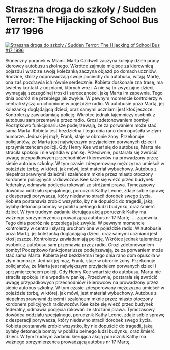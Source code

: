 Straszna droga do szkoły / Sudden Terror: The Hijacking of School Bus #17 1996 
=============
[![Straszna droga do szkoły / Sudden Terror: The Hijacking of School Bus #17 1996 ](http://vidos.pl/images/player.gif)](http://vidos.pl/straszna-droga-do-szkoly-sudden-terror-the-hijacking-of-school-bus-17-1996)

 Słoneczny poranek w Miami. Marta Caldwell zaczyna kolejny dzień pracy kierowcy autobusu szkolnego. Wkrótce zajmuje miejsce za kierownicą pojazdu i wraz ze swoją koleżanką zaczyna objazd po domach uczniów. Rodzice, którzy odprowadzają swoje pociechy do autobusu, witają Martę, ona zaś pozdrawia ich równie serdecznie. Kobieta doskonale zna trasę, ma świetny kontakt z uczniami, których wozi. A nie są to zwyczajne dzieci, wymagają szczególnej troski i serdeczności, jaką Marta im zapewnia. Tego dnia podróż nie przebiega jak zwykle. W pewnym momencie kontrolerzy w centrali słyszą uruchomione w pojeździe radio. W autobusie poza Martą, jej koleżanką doglądającą dzieci, oraz samymi uczniami jest ktoś jeszcze. Kontrolerzy zawiadamiają policję. Wkrótce jednak tajemniczy osobnik z autobusu sam przemawia przez radio. Grozi zdetonowaniem bomby! Początkowo funkcjonariusze podejrzewają, że za porwaniem może stać sama Marta. Kobieta jest bezdzietna i tego dnia rano dom opuściła w złym humorze. Jednak jej mąż, Frank, staje w obronie żony. Przekonuje policjantów, że Marta jest największym przyjacielem porwanych dzieci i sprzymierzeńcem policji. Gdy Henry Kee wdarł się do autobusu, Marta nie straciła spokoju i nie wpadła w panikę. Przeciwnie, postarała się zwrócić uwagę przypadkowych przechodniów i kierowców na prowadzony przez siebie autobus szkolny. W tym czasie zdesperowany mężczyzna umieścił w pojeździe torbę, w której, jak mówi, jest materiał wybuchowy. Autobus z niepełnosprawnymi dziećmi i szaleńcem mknie przez miasto otoczony kordonem policyjnych radiowozów. Kee każe się wieźć przed budynek federalny, odmawia podjęcia rokowań ze stróżami prawa. Tymczasowy dowódca oddziału specjalnego, porucznik Kathy Leone, zdaje sobie sprawę z desperacji porywacza, który niedawno stracił dorobek swego życia. Kobieta postanawia zrobić wszystko, by nie dopuścić do tragedii, jaką byłaby detonacja bomby w pobliżu pełnego ludzi budynku, oraz śmierć dzieci. W tym trudnym zadaniu kierująca akcją porucznik Kathy ma ważnego sprzymierzeńca prowadzącą autobus nr 17 Martę.  ... zapewnia. Tego dnia podróż nie przebiega jak zwykle. W pewnym momencie kontrolerzy w centrali słyszą uruchomione w pojeździe radio. W autobusie poza Martą, jej koleżanką doglądającą dzieci, oraz samymi uczniami jest ktoś jeszcze. Kontrolerzy zawiadamiają policję. Wkrótce jednak tajemniczy osobnik z autobusu sam przemawia przez radio. Grozi zdetonowaniem bomby! Początkowo funkcjonariusze podejrzewają, że za porwaniem może stać sama Marta. Kobieta jest bezdzietna i tego dnia rano dom opuściła w złym humorze. Jednak jej mąż, Frank, staje w obronie żony. Przekonuje policjantów, że Marta jest największym przyjacielem porwanych dzieci i sprzymierzeńcem policji. Gdy Henry Kee wdarł się do autobusu, Marta nie straciła spokoju i nie wpadła w panikę. Przeciwnie, postarała się zwrócić uwagę przypadkowych przechodniów i kierowców na prowadzony przez siebie autobus szkolny. W tym czasie zdesperowany mężczyzna umieścił w pojeździe torbę, w której, jak mówi, jest materiał wybuchowy. Autobus z niepełnosprawnymi dziećmi i szaleńcem mknie przez miasto otoczony kordonem policyjnych radiowozów. Kee każe się wieźć przed budynek federalny, odmawia podjęcia rokowań ze stróżami prawa. Tymczasowy dowódca oddziału specjalnego, porucznik Kathy Leone, zdaje sobie sprawę z desperacji porywacza, który niedawno stracił dorobek swego życia. Kobieta postanawia zrobić wszystko, by nie dopuścić do tragedii, jaką byłaby detonacja bomby w pobliżu pełnego ludzi budynku, oraz śmierć dzieci. W tym trudnym zadaniu kierująca akcją porucznik Kathy ma ważnego sprzymierzeńca prowadzącą autobus nr 17 Martę.
